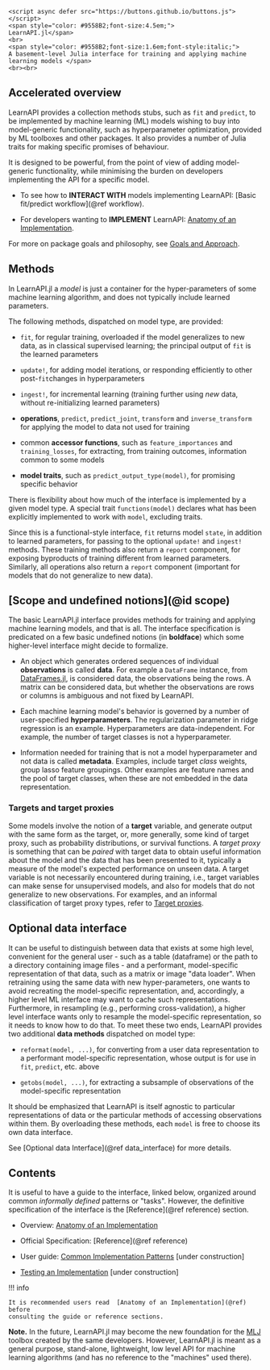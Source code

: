 ```@raw html
<script async defer src="https://buttons.github.io/buttons.js"></script>
<span style="color: #9558B2;font-size:4.5em;">
LearnAPI.jl</span>
<br>
<span style="color: #9558B2;font-size:1.6em;font-style:italic;">
A basement-level Julia interface for training and applying machine learning models </span>
<br><br>
```

## Accelerated overview

LearnAPI provides a collection methods stubs, such as `fit` and `predict`, to be
implemented by machine learning (ML) models wishing to buy into model-generic
functionality, such as hyperparameter optimization, provided by ML toolboxes and other
packages. It also provides a number of Julia traits for making specific promises of
behaviour. 

It is designed to be powerful, from the point of view of adding model-generic
functionality, while minimising the burden on developers implementing the API for a
specific model.

- To see how to **INTERACT WITH** models implementing LearnAPI: [Basic fit/predict
  workflow](@ref workflow).

- For developers wanting to **IMPLEMENT** LearnAPI: [Anatomy of
  an Implementation](@ref).

For more on package goals and philosophy, see [Goals and Approach](@ref).


## Methods

In LearnAPI.jl a *model* is just a container for the hyper-parameters of some machine
learning algorithm, and does not typically include learned parameters.

The following methods, dispatched on model type, are provided:

- `fit`, for regular training, overloaded if the model generalizes to new data, as in
  classical supervised learning; the principal output of `fit` is the learned parameters

- `update!`, for adding model iterations, or responding efficiently to other
  post-`fit`changes in hyperparameters

- `ingest!`, for incremental learning (training further using *new* data, without
  re-initializing learned parameters)

- **operations**, `predict`, `predict_joint`, `transform` and `inverse_transform` for
  applying the model to data not used for training

- common **accessor functions**, such as `feature_importances` and `training_losses`, for
  extracting, from training outcomes, information common to some models

- **model traits**, such as `predict_output_type(model)`, for promising specific behavior

There is flexibility about how much of the interface is implemented by a given model type.
A special trait `functions(model)` declares what has been explicitly implemented to work
with `model`, excluding traits.

Since this is a functional-style interface, `fit` returns model `state`, in addition to
learned parameters, for passing to the optional `update!` and `ingest!` methods. These
training methods also return a `report` component, for exposing byproducts of training
different from learned parameters. Similarly, all operations also return a `report`
component (important for models that do not generalize to new data).


## [Scope and undefined notions](@id scope)

The basic LearnAPI.jl interface provides methods for training and applying machine
learning models, and that is all. The interface specification is predicated on a few basic
undefined notions (in **boldface**) which some higher-level interface might decide to
formalize. 

- An object which generates ordered sequences of individual **observations** is called
  **data**. For example a `DataFrame` instance, from
  [DataFrames.jl](https://dataframes.juliadata.org/stable/), is considered data, the
  observations being the rows. A matrix can be considered data, but whether the
  observations are rows or columns is ambiguous and not fixed by LearnAPI.

- Each machine learning model's behavior is governed by a number of user-specified
  **hyperparameters**. The regularization parameter in ridge regression is an
  example. Hyperparameters are data-independent. For example, the number of target classes
  is not a hyperparameter.

- Information needed for training that is not a model hyperparameter and not data is
  called **metadata**. Examples, include target *class* weights, group lasso feature
  groupings. Other examples are feature names and the pool of target classes, when these
  are not embedded in the data representation.


### Targets and target proxies

Some models involve the notion of a **target** variable, and generate output with the same
form as the target, or, more generally, some kind of target proxy, such as probability
distributions, or survival functions. A *target proxy* is something that can be *paired*
with target data to obtain useful information about the model and the data that has been
presented to it, typically a measure of the model's expected performance on unseen
data. A target variable is not necessarily encountered during training, i.e., target
variables can make sense for unsupervised models, and also for models that do not
generalize to new observations.  For examples, and an informal classification of target
proxy types, refer to [Target proxies](@ref).


## Optional data interface

It can be useful to distinguish between data that exists at some high level, convenient
for the general user - such as a table (dataframe) or the path to a directory containing
image files - and a performant, model-specific representation of that data, such as a
matrix or image "data loader". When retraining using the same data with new
hyper-parameters, one wants to avoid recreating the model-specific representation, and,
accordingly, a higher level ML interface may want to cache such
representations. Furthermore, in resampling (e.g., performing cross-validation), a higher
level interface wants only to resample the model-specific representation, so it needs to
know how to do that. To meet these two ends, LearnAPI provides two additional **data
methods** dispatched on model type:

- `reformat(model, ...)`, for converting from a user data representation to a performant model-specific representation, whose output is for use in `fit`, `predict`, etc. above

- `getobs(model, ...)`, for extracting a subsample of observations of the model-specific
  representation

It should be emphasized that LearnAPI is itself agnostic to particular representations of
data or the particular methods of accessing observations within them. By overloading these
methods, each `model` is free to choose its own data interface.

See [Optional data Interface](@ref data_interface) for more details. 

## Contents

It is useful to have a guide to the interface, linked below, organized around common
*informally defined* patterns or "tasks". However, the definitive specification of the
interface is the [Reference](@ref reference) section.

- Overview: [Anatomy of an Implementation](@ref)

- Official Specification: [Reference](@ref reference)

- User guide: [Common Implementation Patterns](@ref) [under construction]

- [Testing an Implementation](@ref) [under construction]

!!! info

	It is recommended users read  [Anatomy of an Implementation](@ref) before
	consulting the guide or reference sections.

**Note.** In the future, LearnAPI.jl may become the new foundation for the
[MLJ](https://alan-turing-institute.github.io/MLJ.jl/dev/) toolbox created by the same
developers. However, LearnAPI.jl is meant as a general purpose, stand-alone, lightweight,
low level API for machine learning algorithms (and has no reference to the "machines" used
there).
